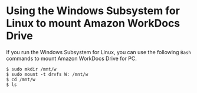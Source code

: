 # Using the Windows Subsystem for Linux to mount Amazon WorkDocs Drive<a name="mount-linux"></a>

If you run the Windows Subsystem for Linux, you can use the following `Bash` commands to mount Amazon WorkDocs Drive for PC\.

```
$ sudo mkdir /mnt/w
$ sudo mount -t drvfs W: /mnt/w
$ cd /mnt/w
$ ls
```